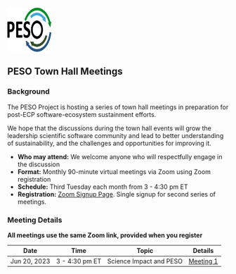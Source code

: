 <a href="https://pesoproject.org"><img src="PESO-Logo.png" alt="PESO Logo" style="width:100px;height:100px;"></a>

## PESO Town Hall Meetings

### Background

The PESO Project is hosting a series of town hall meetings in preparation for post-ECP software-ecosystem sustainment efforts.

We hope that the discussions during the town hall events will grow the leadership scientific software community and lead to better understanding of sustainability, and the challenges and opportunities for improving it.

- **Who may attend:** We welcome anyone who will respectfully engage in the discussion
- **Format:** Monthly 90-minute virtual meetings via Zoom using Zoom registration
- **Schedule:** Third Tuesday each month from 3 - 4:30 pm ET
- **Registration:** [Zoom Signup Page]().  Single signup for second series of meetings.

### Meeting Details 

**All meetings use the same Zoom link, provided when you register**

| Date | Time | Topic | Details |
|------|------|-------|---------|
| Jun 20, 2023| 3 - 4:30 pm ET | Science Impact and PESO | [Meeting 1](Meetings/Meeting1.md)
